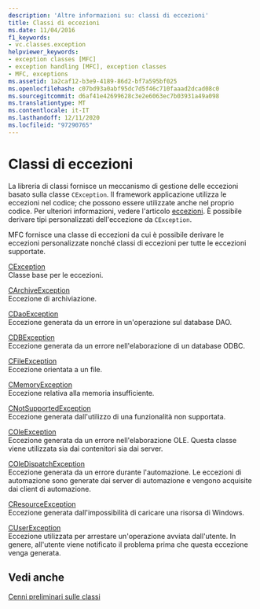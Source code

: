 ```yaml
---
description: 'Altre informazioni su: classi di eccezioni'
title: Classi di eccezioni
ms.date: 11/04/2016
f1_keywords:
- vc.classes.exception
helpviewer_keywords:
- exception classes [MFC]
- exception handling [MFC], exception classes
- MFC, exceptions
ms.assetid: 1a2caf12-b3e9-4189-86d2-bf7a595bf025
ms.openlocfilehash: c07bd93a0abf95dc7d5f46c710faaad2dcad08c0
ms.sourcegitcommit: d6af41e42699628c3e2e6063ec7b03931a49a098
ms.translationtype: MT
ms.contentlocale: it-IT
ms.lasthandoff: 12/11/2020
ms.locfileid: "97290765"
---
```

# <a name="exception-classes"></a>Classi di eccezioni

La libreria di classi fornisce un meccanismo di gestione delle eccezioni basato sulla classe `CException`. Il framework applicazione utilizza le eccezioni nel codice; che possono essere utilizzate anche nel proprio codice. Per ulteriori informazioni, vedere l'articolo [eccezioni](exception-handling-in-mfc.md). È possibile derivare tipi personalizzati dell'eccezione da `CException`.

MFC fornisce una classe di eccezioni da cui è possibile derivare le eccezioni personalizzate nonché classi di eccezioni per tutte le eccezioni supportate.

[CException](reference/cexception-class.md)<br/>
Classe base per le eccezioni.

[CArchiveException](reference/carchiveexception-class.md)<br/>
Eccezione di archiviazione.

[CDaoException](reference/cdaoexception-class.md)<br/>
Eccezione generata da un errore in un'operazione sul database DAO.

[CDBException](reference/cdbexception-class.md)<br/>
Eccezione generata da un errore nell'elaborazione di un database ODBC.

[CFileException](reference/cfileexception-class.md)<br/>
Eccezione orientata a un file.

[CMemoryException](reference/cmemoryexception-class.md)<br/>
Eccezione relativa alla memoria insufficiente.

[CNotSupportedException](reference/cnotsupportedexception-class.md)<br/>
Eccezione generata dall'utilizzo di una funzionalità non supportata.

[COleException](reference/coleexception-class.md)<br/>
Eccezione generata da un errore nell'elaborazione OLE. Questa classe viene utilizzata sia dai contenitori sia dai server.

[COleDispatchException](reference/coledispatchexception-class.md)<br/>
Eccezione generata da un errore durante l'automazione. Le eccezioni di automazione sono generate dai server di automazione e vengono acquisite dai client di automazione.

[CResourceException](reference/cresourceexception-class.md)<br/>
Eccezione generata dall'impossibilità di caricare una risorsa di Windows.

[CUserException](reference/cuserexception-class.md)<br/>
Eccezione utilizzata per arrestare un'operazione avviata dall'utente. In genere, all'utente viene notificato il problema prima che questa eccezione venga generata.

## <a name="see-also"></a>Vedi anche

[Cenni preliminari sulle classi](class-library-overview.md)
